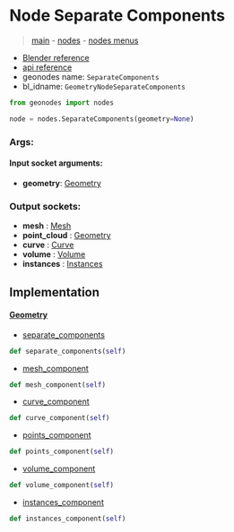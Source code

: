 # Node Separate Components

> [main](../structure.md) - [nodes](nodes.md) - [nodes menus](nodes_menus.md)

- [Blender reference](https://docs.blender.org/manual/en/latest/modeling/geometry_nodes/geometry/separate_components.html)
- [api reference](https://docs.blender.org/api/current/bpy.types.GeometryNodeSeparateComponents.html)
- geonodes name: `SeparateComponents`
- bl_idname: `GeometryNodeSeparateComponents`

```python
from geonodes import nodes

node = nodes.SeparateComponents(geometry=None)
```

### Args:

#### Input socket arguments:

- **geometry**: [Geometry](Geometry.md)

### Output sockets:

- **mesh** : [Mesh](Mesh.md)
- **point_cloud** : [Geometry](Geometry.md)
- **curve** : [Curve](Curve.md)
- **volume** : [Volume](Volume.md)
- **instances** : [Instances](Instances.md)

## Implementation

#### [Geometry](Geometry.md)

 - [separate_components](Geometry.md#separate_components-property)
  ```python
  def separate_components(self)
  ```

 - [mesh_component](Geometry.md#mesh_component-property)
  ```python
  def mesh_component(self)
  ```

 - [curve_component](Geometry.md#curve_component-property)
  ```python
  def curve_component(self)
  ```

 - [points_component](Geometry.md#points_component-property)
  ```python
  def points_component(self)
  ```

 - [volume_component](Geometry.md#volume_component-property)
  ```python
  def volume_component(self)
  ```

 - [instances_component](Geometry.md#instances_component-property)
  ```python
  def instances_component(self)
  ```

